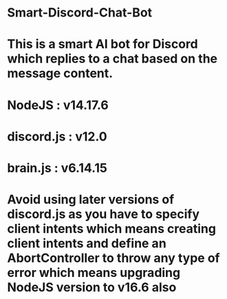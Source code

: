 # Smart-Discord-Chat-Bot
# This is a smart AI bot for Discord which replies to a chat based on the message content.

# NodeJS : v14.17.6
# discord.js : v12.0
# brain.js : v6.14.15

# Avoid using later versions of discord.js as you have to specify client intents which means creating client intents and define an AbortController to throw any type of error which means upgrading NodeJS version to v16.6 also
